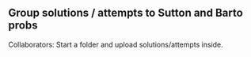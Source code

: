 ## Group solutions / attempts to Sutton and Barto probs

Collaborators: Start a folder and upload solutions/attempts inside.
